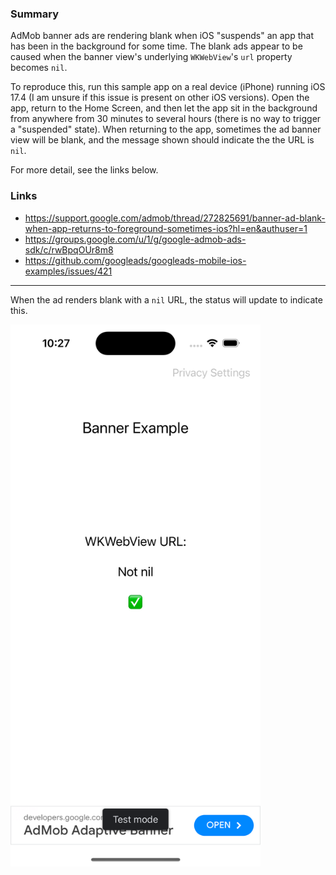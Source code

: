 ### Summary

AdMob banner ads are rendering blank when iOS "suspends" an app that has been in the background for some time. The blank ads appear to be caused when the banner view's underlying `WKWebView`'s `url` property becomes `nil`.

To reproduce this, run this sample app on a real device (iPhone) running iOS 17.4 (I am unsure if this issue is present on other iOS versions). Open the app, return to the Home Screen, and then let the app sit in the background from anywhere from 30 minutes to several hours (there is no way to trigger a "suspended" state). When returning to the app, sometimes the ad banner view will be blank, and the message shown should indicate the the URL is `nil`.

For more detail, see the links below.

### Links

* https://support.google.com/admob/thread/272825691/banner-ad-blank-when-app-returns-to-foreground-sometimes-ios?hl=en&authuser=1
* https://groups.google.com/u/1/g/google-admob-ads-sdk/c/rwBpqOUr8m8
* https://github.com/googleads/googleads-mobile-ios-examples/issues/421

-----

When the ad renders blank with a `nil` URL, the status will update to indicate this.

<img src="Screenshot.png" width="400px" />
